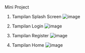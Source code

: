 Mini Project

1. Tampilan Splash Screen
![image](https://github.com/ichanyr/LEARNINGX/assets/114141633/50fb1c01-76b3-4cf7-848f-95117258a57e)

2. Tampilan Login
   ![image](https://github.com/ichanyr/LEARNINGX/assets/114141633/00de8993-9886-4269-8148-e35e1e60359d)

3. Tampilan Register
   ![image](https://github.com/ichanyr/LEARNINGX/assets/114141633/cb513818-38ac-4220-9f51-02cdcf92a653)

4. Tampilan Home
   ![image](https://github.com/ichanyr/LEARNINGX/assets/114141633/0d8458ec-f883-45f2-a27e-0fcd2711f54c)

